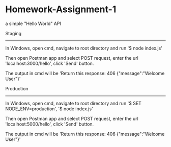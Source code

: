 # Homework-Assignment-1
 a simple "Hello World" API
 
 Staging
_______
In Windows, open cmd, navigate to root directory and run
     '$ node index.js'

Then open Postman app and select POST request, enter the url 'localhost:3000/hello', click 'Send' button.

The output in cmd will be 'Return this response:  406 {"message":"Welcome User"}'
 
 Production
 __________
 In Windows, open cmd, navigate to root directory and run 
     '$ SET NODE_ENV=production',
     '$ node index.js'

Then open Postman app and select POST request, enter the url 'localhost:5000/hello', click 'Send' button.

The output in cmd will be 'Return this response:  406 {"message":"Welcome User"}'

